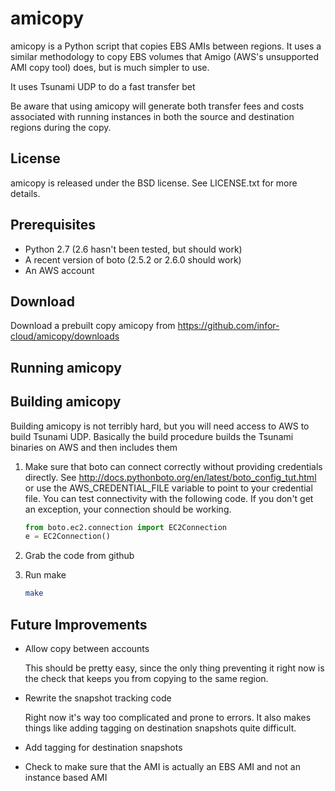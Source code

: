 amicopy
=======

amicopy is a Python script that copies EBS AMIs between regions. It uses a
similar methodology to copy EBS volumes that Amigo (AWS's unsupported AMI
copy tool) does, but is much simpler to use.

It uses Tsunami UDP to do a fast transfer bet

Be aware that using amicopy will generate both transfer fees and costs
associated with running instances in both the source and destination regions
during the copy.

License
-------
amicopy is released under the BSD license. See LICENSE.txt for more details.

Prerequisites
-------------
* Python 2.7 (2.6 hasn't been tested, but should work)
* A recent version of boto (2.5.2 or 2.6.0 should work)
* An AWS account

Download
--------
Download a prebuilt copy amicopy from 
https://github.com/infor-cloud/amicopy/downloads

Running amicopy
---------------


Building amicopy
----------------
Building amicopy is not terribly hard, but you will need access to AWS to build
Tsunami UDP. Basically the build procedure builds the Tsunami binaries on AWS
and then includes them

1. Make sure that boto can connect correctly without providing credentials
   directly. See http://docs.pythonboto.org/en/latest/boto_config_tut.html or
   use the AWS_CREDENTIAL_FILE variable to point to your credential file.
   You can test connectivity with the following code. If you don't get an
   exception, your connection should be working.

   ```python
   from boto.ec2.connection import EC2Connection
   e = EC2Connection()
   
   ```
2. Grab the code from github
3. Run make

   ```bash
   make
   ```

Future Improvements
-------------------
* Allow copy between accounts

  This should be pretty easy, since the only thing preventing it right now is
  the check that keeps you from copying to the same region.

* Rewrite the snapshot tracking code

  Right now it's way too complicated and prone to errors. It also makes things
  like adding tagging on destination snapshots quite difficult.

* Add tagging for destination snapshots
* Check to make sure that the AMI is actually an EBS AMI and not an instance
  based AMI

